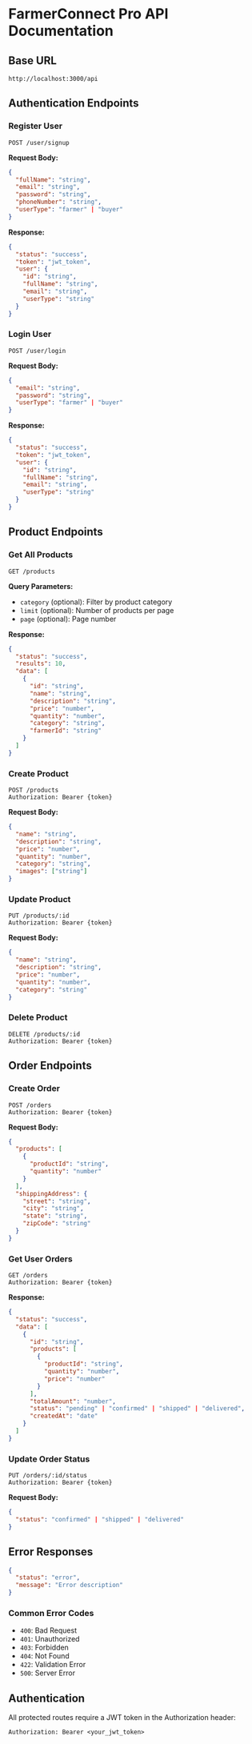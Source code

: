 # FarmerConnect Pro API Documentation

## Base URL
```
http://localhost:3000/api
```

## Authentication Endpoints

### Register User
```http
POST /user/signup
```

**Request Body:**
```json
{
  "fullName": "string",
  "email": "string",
  "password": "string",
  "phoneNumber": "string",
  "userType": "farmer" | "buyer"
}
```

**Response:**
```json
{
  "status": "success",
  "token": "jwt_token",
  "user": {
    "id": "string",
    "fullName": "string",
    "email": "string",
    "userType": "string"
  }
}
```

### Login User
```http
POST /user/login
```

**Request Body:**
```json
{
  "email": "string",
  "password": "string",
  "userType": "farmer" | "buyer"
}
```

**Response:**
```json
{
  "status": "success",
  "token": "jwt_token",
  "user": {
    "id": "string",
    "fullName": "string",
    "email": "string",
    "userType": "string"
  }
}
```

## Product Endpoints

### Get All Products
```http
GET /products
```

**Query Parameters:**
- `category` (optional): Filter by product category
- `limit` (optional): Number of products per page
- `page` (optional): Page number

**Response:**
```json
{
  "status": "success",
  "results": 10,
  "data": [
    {
      "id": "string",
      "name": "string",
      "description": "string",
      "price": "number",
      "quantity": "number",
      "category": "string",
      "farmerId": "string"
    }
  ]
}
```

### Create Product
```http
POST /products
Authorization: Bearer {token}
```

**Request Body:**
```json
{
  "name": "string",
  "description": "string",
  "price": "number",
  "quantity": "number",
  "category": "string",
  "images": ["string"]
}
```

### Update Product
```http
PUT /products/:id
Authorization: Bearer {token}
```

**Request Body:**
```json
{
  "name": "string",
  "description": "string",
  "price": "number",
  "quantity": "number",
  "category": "string"
}
```

### Delete Product
```http
DELETE /products/:id
Authorization: Bearer {token}
```

## Order Endpoints

### Create Order
```http
POST /orders
Authorization: Bearer {token}
```

**Request Body:**
```json
{
  "products": [
    {
      "productId": "string",
      "quantity": "number"
    }
  ],
  "shippingAddress": {
    "street": "string",
    "city": "string",
    "state": "string",
    "zipCode": "string"
  }
}
```

### Get User Orders
```http
GET /orders
Authorization: Bearer {token}
```

**Response:**
```json
{
  "status": "success",
  "data": [
    {
      "id": "string",
      "products": [
        {
          "productId": "string",
          "quantity": "number",
          "price": "number"
        }
      ],
      "totalAmount": "number",
      "status": "pending" | "confirmed" | "shipped" | "delivered",
      "createdAt": "date"
    }
  ]
}
```

### Update Order Status
```http
PUT /orders/:id/status
Authorization: Bearer {token}
```

**Request Body:**
```json
{
  "status": "confirmed" | "shipped" | "delivered"
}
```

## Error Responses

```json
{
  "status": "error",
  "message": "Error description"
}
```

### Common Error Codes
- `400`: Bad Request
- `401`: Unauthorized
- `403`: Forbidden
- `404`: Not Found
- `422`: Validation Error
- `500`: Server Error

## Authentication
All protected routes require a JWT token in the Authorization header:
```http
Authorization: Bearer <your_jwt_token>
```

